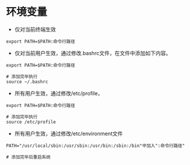 # 环境变量

- 仅对当前终端生效

```shell
export PATH=$PATH:命令行路径
```

- 仅对当前用户生效，通过修改.bashrc文件，在文件中添加如下内容。

```shell
export PATH=$PATH:命令行路径

# 添加完毕执行
source ~/.bashrc
```

- 所有用户生效，通过修改/etc/profile，

```shell
export PATH=$PATH:命令行路径

# 添加完毕执行
source /etc/profile
```

- 所有用户生效，通过修改/etc/environment文件

```shell
PATH="/usr/local/sbin:/usr/sbin:/usr/bin:/sbin:/bin"中加入":命令行路径"

# 添加完毕后重启系统
```


